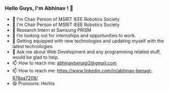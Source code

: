

### Hello Guys, I'm Abhinav ! 👋
* 🔭 I'm Chair Person of MSRIT IEEE Robotics Society
* 🔭 I'm Chair Person of MSRIT IEEE Robotics Society
* 🌱 Research Intern at Samsung PRISM
* 👯 I’m looking out for internships and oppurtunities to work.
* 🤔 Getting equipped with new technologies and updating myself with the latest technologies.
* 💬 Ask me about Web Development and any programming related stuff, would be glad to help.
* 📫 How to reach me: abhinavbenagi2@gmail.com
* 📫 How to reach me: https://www.linkedin.com/in/abhinav-benagi-878aa7208/
* 😄 Pronouns: He/his
